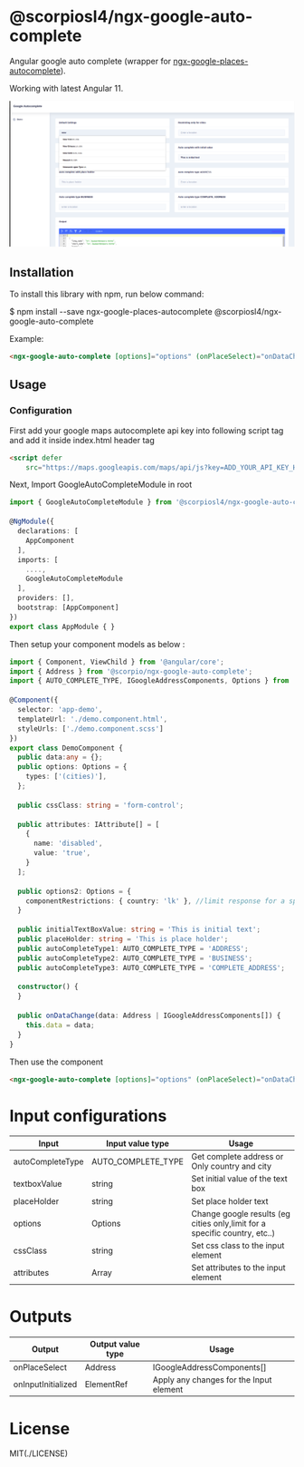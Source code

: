 # @scorpiosl4/ngx-google-auto-complete

Angular google auto complete (wrapper for [ngx-google-places-autocomplete](https://github.com/skynet2/ngx-google-places-autocomplete)).

Working with latest Angular 11. 

![Demo Image](./src/assets/demo.png)

## Installation

To install this library with npm, run below command:

$ npm install --save ngx-google-places-autocomplete @scorpiosl4/ngx-google-auto-complete


Example:

```html
<ngx-google-auto-complete [options]="options" (onPlaceSelect)="onDataChange($event)"></ngx-google-auto-complete>
```

## Usage

### Configuration

First add your google maps autocomplete api key into following script tag and add it inside index.html header tag

```html
<script defer
    src="https://maps.googleapis.com/maps/api/js?key=ADD_YOUR_API_KEY_HERE_&libraries=places"></script>

```

Next, Import GoogleAutoCompleteModule in root

```ts
import { GoogleAutoCompleteModule } from '@scorpiosl4/ngx-google-auto-complete' 

@NgModule({
  declarations: [
    AppComponent
  ],
  imports: [
    ....,
    GoogleAutoCompleteModule
  ],
  providers: [],
  bootstrap: [AppComponent]
})
export class AppModule { }
```
Then setup your component models as below :

```ts
import { Component, ViewChild } from '@angular/core';
import { Address } from '@scorpio/ngx-google-auto-complete';
import { AUTO_COMPLETE_TYPE, IGoogleAddressComponents, Options } from '@scorpiosl4/ngx-google-auto-complete';

@Component({
  selector: 'app-demo',
  templateUrl: './demo.component.html',
  styleUrls: ['./demo.component.scss']
})
export class DemoComponent {
  public data:any = {};
  public options: Options = {
    types: ['(cities)'],
  };

  public cssClass: string = 'form-control';
  
  public attributes: IAttribute[] = [
    {
      name: 'disabled',
      value: 'true',
    }
  ];

  public options2: Options = {
    componentRestrictions: { country: 'lk' }, //limit response for a specific country
  }

  public initialTextBoxValue: string = 'This is initial text';
  public placeHolder: string = 'This is place holder';
  public autoCompleteType1: AUTO_COMPLETE_TYPE = 'ADDRESS';
  public autoCompleteType2: AUTO_COMPLETE_TYPE = 'BUSINESS';
  public autoCompleteType3: AUTO_COMPLETE_TYPE = 'COMPLETE_ADDRESS';

  constructor() {
  }

  public onDataChange(data: Address | IGoogleAddressComponents[]) {
    this.data = data;
  }
}

```

Then use the component

```html
<ngx-google-auto-complete [options]="options" (onPlaceSelect)="onDataChange($event)"></ngx-google-auto-complete>
```


# Input configurations

| Input  | Input value type | Usage |
| ------------- | ------------- | ----------- |
| autoCompleteType  | AUTO_COMPLETE_TYPE  | Get complete address or Only country and city |
| textboxValue  | string  | Set initial value of the text box |
| placeHolder  | string  | Set place holder text |
| options  | Options  | Change google results (eg cities only,limit for a specific country, etc..)|
| cssClass  | string  | Set css class to the input element |
| attributes  | Array<IAttribute>  | Set attributes to the input element |

# Outputs

| Output | Output value type | Usage |
| ------------- | ------------- | ----------- |
| onPlaceSelect | Address | IGoogleAddressComponents[] | Get the google data for the selected place |
| onInputInitialized | ElementRef | Apply any changes for the Input element |


# License
MIT(./LICENSE)